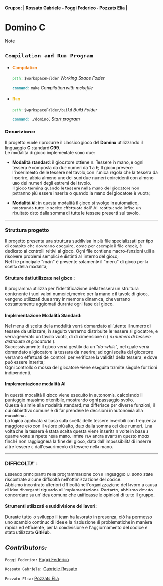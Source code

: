 #### Gruppo: | Rossato Gabriele - Poggi Federico - Pozzato Elia |

# Domino C

> [!NOTE]
>
> ## <b>`Compilation and Run Program`</b>
>
> - #### <strong style="color:#ed831f"> Compilation</strong>
>
>   <code style="color:#24b54b">path:</code> <code>$workspaceFolder</code> _Working Space Folder_
>
>   <code style="color:#1b8f9e"><b>command</b>:</code> <code>make</code> _Compilation with makefile_
>
> - #### <strong style="color:#edba1f">Run</strong>
>
>   <code style="color:#24b54b">path:</code> <code>$wprkspaceFolder/build</code> _Build Folder_
>
>   <code style="color:#1b8f9e"><b>command</b>:</code> <code>./dominoC</code> _Start program_

### Descrizione:

Il progetto vuole riprodurre il classico gioco del **Domino** utilizzando il linguaggio **C** standard **C99**.\
Le modalità di gioco implementate sono due:

- **Modalità standard**: il giocatore ottiene n. Tessere in mano, e ogni tessera è composta da due numeri da 1 a 6; Il gioco prevede l'inserimento delle tessere nel tavolo,con l'unica regola che la tessera da inserire, abbia almeno uno dei suoi due numeri coincidenti con almeno uno dei numeri degli estremi del tavolo.\
   Il gioco termina quando le tessere nella mano del giocatore non potranno più essere inserite o quando la mano del giocatore è vuota;

- **Modalità AI**: in questa modalità il gioco si svolge in automatico, mostrando tutte le scelte effettuate dall' AI, restituendo infine un risultato dato dalla somma di tutte le tessere presenti sul tavolo.

---

### Struttura progetto

Il progetto presenta una struttura suddivisa in più file specializzati per tipo di compito che dovranno eseguire, come per esempio il file check, è dedicato ai controlli reltivi al gioco. Ogni file contiene macro-funzioni utili a risolvere problemi semplici e distinti all'interno del gioco;\
Nel file principale "main" è presente solamente il "menu" di gioco per la scelta della modalità;

#### Strutture dati utilizzate nel gioco :

Il programma utilizza per l'identificazione della tessera un struttura contenente i suoi valori numerici,mentre per la mano e il tavolo di gioco, vengono utilizzati due array in memoria dinamica, che verrano costantemente aggiornati durante ogni fase del gioco.

#### Implementazione Modalità Standard:

Nel menu di scelta della modalità verrà domandato all'utente il numero di tessere da utilizzare, in seguito verranno distribuite le tessere al giocatore, e verra generato un tavolo vuoto, di di dimensione n ( _n=numero di tessere distribuite al giocatorte_ ).\
Successivamente il gioco verrà gestito da un "_do-while_", nel quale verrà domandato al giocatore la tessara da inserire; ad ogni scelta del giocatore verranno effettuati dei controlli per verificare la validità della tessera, e dove può essere inserita;\
Ogni controllo o mossa del giocatore viene eseguita tramite singole funzioni indipendenti.

#### Implementazione modalità AI

In questà modalità il gioco viene eseguito in autonomia, calcolando il punteggio massimo ottenibile, mostrando ogni passaggio svolto.\
Questa è simile alla modalità standard, ma differisce per diverse funzioni, il cui obbiettivo comune è di far prendere le decisioni in autonomia alla macchina.\
La logica applicata si basa sulla scelta delle tessere inseribili con frequenza maggiore e/o con il valore più alto, dato dalla somma dei due numeri.
Una volta che la tessera è stata scelta questa viene inserita n volte in base a quante volte si ripete nella mano. Infine l'iA andrà avanti in questo modo finché non raggiugnerà la fine del gioco, data dall'impossibilità di inserire altre tessere o dall'esaurimento di tessere nella mano.

---

### DIFFICOLTA' :

Essendo principianti nella programmazione con il linguaggio C, sono state riscontrate alcune difficoltà nell'ottimizzazione del codice.\
Abbiamo incontrato ulteriori difficoltà nell'organizzazione del lavoro a causa di idee divergenti riguardo all'implementazione. Pertanto, abbiamo dovuto concordare su un'idea comune che unificasse le opinioni di tutto il gruppo.

#### Strumenti utilizzati e suddivisione dei lavori:

Durante tutto lo sviluppo il team ha lavorato in presenza, ciò ha permesso uno scambio continuo di idee e la risoluzione di problematiche in maniera rapida ed efficiente, per la condivisione e l'aggiornamento del codice è stato utilizzato **GitHub**.

## _Contributors:_

`Poggi Federico:` [Poggi Federico](https://github.com/Federico-Poggi)

`Rossato Gabriele:` [Gabriele Rossato](https://github.com/GabriRoss)

`Pozzato Elia:` [Pozzato Elia](https://github.com/Eliapozz)
